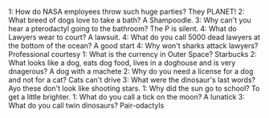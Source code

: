 1: How do NASA employees throw such huge parties? They PLANET!
2: What breed of dogs love to take a bath? A Shampoodle. 
3: Why can't you hear a pterodactyl going to the bathroom? The P is silent. 
4: What do Lawyers wear to court? A lawsuit.
4: What do you call 5000 dead lawyers at the bottom of the ocean? A good start
4: Why won't sharks attack lawyers? Professional courtesy
1: What is the currency in Outer Space? Starbucks
2: What looks like a dog, eats dog food, lives in a doghouse and is very dnagerous? A dog with a machete
2: Why do you need a license for a dog and not for a cat? Cats can't drive
3: What were the dinosaur's last words? Ayo these don't look like shooting stars.
1: Why did the sun go to school? To get a little brighter.
1: What do you call a tick on the moon? A lunatick 
3: What do you call twin dinosaurs? Pair-odactyls

